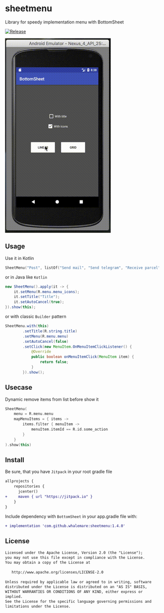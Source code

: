 # sheetmenu
Library for speedy implementation menu with BottomSheet

[![Release](https://jitpack.io/v/whalemare/sheetmenu.svg)](https://jitpack.io/#whalemare/sheetmenu)

![Screenshot](screens/1.3.2.gif)

Usage
-----

Use it in Kotlin

```kotlin
SheetMenu("Post", listOf("Send mail", "Send telegram", "Receive parcel")).show(this)
```

or in Java like `Kotlin`

```java
new SheetMenu().apply(it -> {
    it.setMenu(R.menu.menu_icons);
    it.setTitle("Title");
    it.setAutoCancel(true); 
}).show(this);
```

or with classic `Builder` pattern 

```java
SheetMenu.with(this)
        .setTitle(R.string.title)
        .setMenu(R.menu.menu)
        .setAutoCancel(false)
        .setClick(new MenuItem.OnMenuItemClickListener() {
            @Override
            public boolean onMenuItemClick(MenuItem item) {
                return false;
            }
        }).show();
```

Usecase
-------

Dynamic remove items from list before show it
```kotlin
SheetMenu(
    menu = R.menu.menu
    mapMenuItems = { items ->
        items.filter { menuItem ->
            menuItem.itemId == R.id.some_action
        }
    }
).show(this)
```

Install
-------

Be sure, that you have `Jitpack` in your root gradle file

```diff
allprojects {
    repositories {
      jcenter()
+     maven { url "https://jitpack.io" }
    }
}
```

Include dependency with `BottomSheet` in your app.gradle file with:

```diff
+ implementation 'com.github.whalemare:sheetmenu:1.4.0'
```


License
-------

    Licensed under the Apache License, Version 2.0 (the "License");
    you may not use this file except in compliance with the License.
    You may obtain a copy of the License at

       http://www.apache.org/licenses/LICENSE-2.0

    Unless required by applicable law or agreed to in writing, software
    distributed under the License is distributed on an "AS IS" BASIS,
    WITHOUT WARRANTIES OR CONDITIONS OF ANY KIND, either express or implied.
    See the License for the specific language governing permissions and
    limitations under the License.
